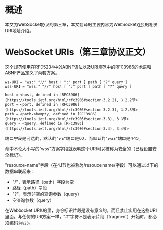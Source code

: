 # 概述

本文为WebSocket协议的第三章，本文翻译的主要内容为WebSocket连接的相关URI地址介绍。

# WebSocket URIs（第三章协议正文）

这个规范使用在[RFC5234](https://tools.ietf.org/html/rfc5234)中的ABNF语法以及URI规范中的[RFC3986](https://tools.ietf.org/html/rfc3986)的术语和ABNF产品定义了两套方案。

```
ws-URI = "ws:" "//" host [ ":" port ] path [ "?" query ]
wss-URI = "wss:" "//" host [ ":" port ] path [ "?" query ]

host = <host, defined in [RFC3986](https://tools.ietf.org/html/rfc3986#section-3.2.2), 3.2.2节>
port = <port, defined in [RFC3986](https://tools.ietf.org/html/rfc3986#section-3.2.3), 3.2.3节>
path = <path-abempty, defined in [RFC3986](https://tools.ietf.org/html/rfc3986#section-3.3), 3.3节>
query = <query, defined in [RFC3986](https://tools.ietf.org/html/rfc3986#section-3.4), 3.4节>
```

端口字段是可选的，默认的"ws"端口是80，而默认的"wss"端口是443。

命中不论大小写的"wss"方案字段就表明这个URI可以被称为安全的（已经设置安全标记）。

"resource-name"字段（在4.1节也被称为/resouce name/字段）可以通过以下的数据串联起来：

- "/"，表示路径（path）字段为空
- 路径（path）字段
- "?"，表示非空的查询参数（query）
- 空查询参数（query）

在WebSocket URIs的里，身份标识片段是没有意义的，而且禁止实用在这些URI里面。与任何的URI方案一样，"#"字符不是表示片段（fragment）开始时，都必须编码为`%23`。